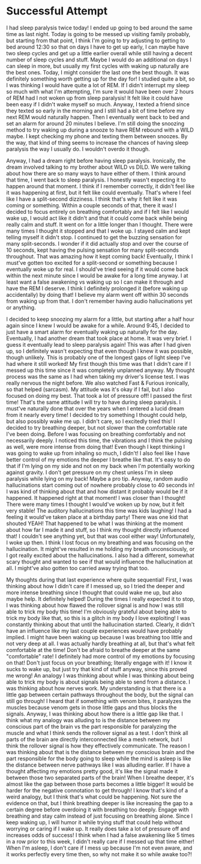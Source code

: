 # Successful Attempt

I had sleep paralysis twice today! I ended up going to bed around the same time as last night. Today is going to be messed up visiting family probably, but starting from that point, I think I'm going to try adjusting to getting to bed around 12:30 so that on days I have to get up early, I can maybe have two sleep cycles and get up a little earlier overall while still having a decent number of sleep cycles and stuff. Maybe I would do an additional on days  I can sleep in more, but usually my first cycles with waking up naturally are the best ones. Today, I might consider the last one the best though. It was definitely something worth getting up for the day for! I studied quite a bit, so I was thinking I would have quite a lot of REM. If I didn't interrupt my sleep so much with what I'm attempting, I'm sure it would have been over 2 hours of REM had I not woken up from sleep paralysis! It felt like it could have been easy if I didn't wake myself so much. Anyway, I texted a friend since they texted so early in the morning and I still had a bit of time before my next REM would naturally happen. Then I eventually went back to bed and set an alarm for around 20 minutes I believe. I'm still doing the snoozing method to try waking up during a snooze to have REM rebound with a WILD maybe. I kept checking my phone and texting them between snoozes. By the way, that kind of thing seems to increase the chances of having sleep paralysis the way I usually do. I wouldn't overdo it though.

Anyway, I had a dream right before having sleep paralysis. Ironically, the dream involved talking to my brother about WILD vs DILD. We were talking about how there are so many ways to have either of them. I think around that time, I went back to sleep paralysis. I honestly wasn't expecting it to happen around that moment. I think if I remember correctly, it didn't feel like it was happening at first, but it felt like could eventually. That's where I feel like I have a split-second dizziness. I think that's why it felt like it was coming or something. Within a couple seconds of that, there it was! I decided to focus entirely on breathing comfortably and if I felt like I would wake up, I would act like it didn't and that it could come back while being really calm and stuff. It went on for a little longer than I thought. There were many times I thought it stopped and that I woke up. I stayed calm and kept telling myself it didn't stop. I continued to get the buzzing sensation for many split-seconds. I wonder if it did actually stop and over the course of 10 seconds, kept having the pulsing sensation for many split-seconds throughout. That was amazing how it kept coming back! Eventually, I think I must've gotten too excited for a split-second or something because I eventually woke up for real. I should've tried seeing if it would come back within the next minute since I would be awake for a long time anyway. I at least want a false awakening vs waking up so I can make it through and have the REM I deserve. I think I definitely prolonged it (before waking up accidentally) by doing that! I believe my alarm went off within 30 seconds from waking up from that. I don't remember having audio hallucinations yet or anything.

I decided to keep snoozing my alarm for a little, but starting after a half hour again since I knew I would be awake for a while. Around 9:45, I decided to just have a smart alarm for eventually waking up naturally for the day. Eventually, I had another dream that took place at home. It was very brief. I guess it eventually lead to sleep paralysis again! This was after I had given up, so I definitely wasn't expecting that even though I knew it was possible, though unlikely. This is probably one of the longest gaps of light sleep I've had where it still worked! My first though this time was that I didn't care if I messed up this time since it was completely unplanned anyway. My thought process was the same as I had when taking my driver's license test. I was really nervous the night before. We also watched Fast & Furious ironically, so that helped (sarcasm). My attitude was it's okay if I fail, but I also focused on doing my best. That took a lot of pressure off! I passed the first time! That's the same attitude I will try to have during sleep paralysis. I must've naturally done that over the years when I entered a lucid dream from it nearly every time! I decided to try something I thought could help, but also possibly wake me up. I didn't care, so I excitedly tried this! I decided to try breathing deeper, but not slower than the comfortable rate I've been doing. Before I was focusing on breathing comfortably and not necessarily deeply. I noticed this time, the vibrations and I think the pulsing as well, were more intense from doing that! Even though I kept thinking I was going to wake up from inhaling so much, I didn't! I also feel like I have better control of my emotions the deeper I breathe like that. It's easy to do that if I'm lying on my side and not on my back when I'm potentially working against gravity. I don't get pressure on my chest unless I'm in sleep paralysis while lying on my back! Maybe a pro tip. Anyway, random audio hallucinations start coming out of nowhere probably close to 40 seconds in! I was kind of thinking about that and how distant it probably would be if it happened. It happened right at that moment! I was closer than I thought! There were many times I thought I would've woken up by now, but it felt very stable! The auditory hallucinations this time was kids laughing! I had a feeling it would've taken place at a birthday party! There was one kid that shouted YEAH! That happened to be what I was thinking at the moment about how far I made it and stuff, so I think my thought directly influenced that! I couldn't see anything yet, but that was cool either way! Unfortunately, I woke up then. I think I lost focus on my breathing and was focusing on the hallucination. It might've resulted in me holding my breath unconsciously, or I got really excited about the hallucinations. I also had a different, somewhat scary thought and wanted to see if that would influence the hallucination at all. I might've also gotten too carried away trying that too.

My thoughts during that last experience where quite sequential! First, I was thinking about how I didn't care if I messed up, so I tried the deeper and more intense breathing since I thought that could wake me up, but also maybe help. It definitely helped! During the times I really expected it to stop, I was thinking about how flawed the rollover signal is and how I was still able to trick my body this time! I'm obviously grateful about being able to trick my body like that, so this is a glitch in my body I love exploiting! I was constantly thinking about that until the hallucination started. Clearly, it didn't have an influence like my last couple experiences would have probably implied. I might have been waking up because I was breathing too little and not very deep at all. I was actually hardly breathing at all, but that's what felt comfortable at the time! Don't be afraid to breathe deeper at the same "comfortable" rate! I definitely had more control of my emotions by focusing on that! Don't just focus on your breathing; literally engage with it! I know it sucks to wake up, but just try that kind of stuff anyway, since this proved me wrong! An analogy I was thinking about while I was thinking about being able to trick my body is about signals being able to send from a distance. I was thinking about how nerves work. My understanding is that there is a little gap between certain pathways throughout the body, but the signal can still go through! I heard that if something with venom bites, it paralyzes the muscles because venom gets in those little gaps and thus blocks the signals. Anyway, I was thinking about how there is a little gap like that. I think what my analogy was alluding to is the distance between my conscious part of the brain vs the part responsible for paralyzing the muscle and what I think sends the rollover signal as a test. I don't think all parts of the brain are directly interconnected like a mesh network, but I think the rollover signal is how they effectively communicate. The reason I was thinking about that is the distance between my conscious brain and the part responsible for the body going to sleep while the mind is asleep is like the distance between nerve pathways like I was alluding earlier. If I have a thought affecting my emotions pretty good, it's like the signal made it between those two separated parts of the brain! When I breathe deeper, it's almost like the gap between those parts becomes a little bigger! It would be harder for the negative connotation to get through! I know that's kind of a weird analogy, but I think that's what could be happening. Not sure the evidence on that, but I think breathing deeper is like increasing the gap to a certain degree before overdoing it with breathing too deeply. Engage with breathing and stay calm instead of just focusing on breathing alone. Since I keep waking up, I will humor it while trying stuff that could help without worrying or caring if I wake up. It really does take a lot of pressure off and increases odds of success! I think when I had a false awakening like 5 times in a row prior to this week, I didn't really care if I messed up that time either! When I'm asleep, I don't care if I mess up because I'm not even aware, and it works perfectly every time then, so why not make it so while awake too?!
